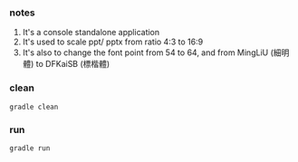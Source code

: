 ### notes

1. It's a console standalone application
2. It's used to scale ppt/ pptx from ratio 4:3 to 16:9
3. It's also to change the font point from 54 to 64, and from MingLiU (細明體) to DFKaiSB (標楷體)

### clean
```
gradle clean
```
### run
```
gradle run
```